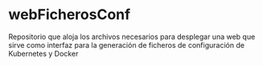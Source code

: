 # webFicherosConf
Repositorio que aloja los archivos necesarios para desplegar una web que sirve como interfaz para la generación de ficheros de configuración de Kubernetes y Docker
